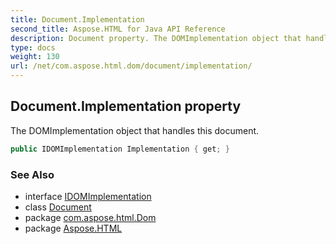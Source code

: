 ```yaml
---
title: Document.Implementation
second_title: Aspose.HTML for Java API Reference
description: Document property. The DOMImplementation object that handles this document
type: docs
weight: 130
url: /net/com.aspose.html.dom/document/implementation/
---
```

## Document.Implementation property

The DOMImplementation object that handles this document.

```java
public IDOMImplementation Implementation { get; }
```

### See Also

* interface [IDOMImplementation](../../idomimplementation/)
* class [Document](../)
* package [com.aspose.html.Dom](../../document/)
* package [Aspose.HTML](../../../)
